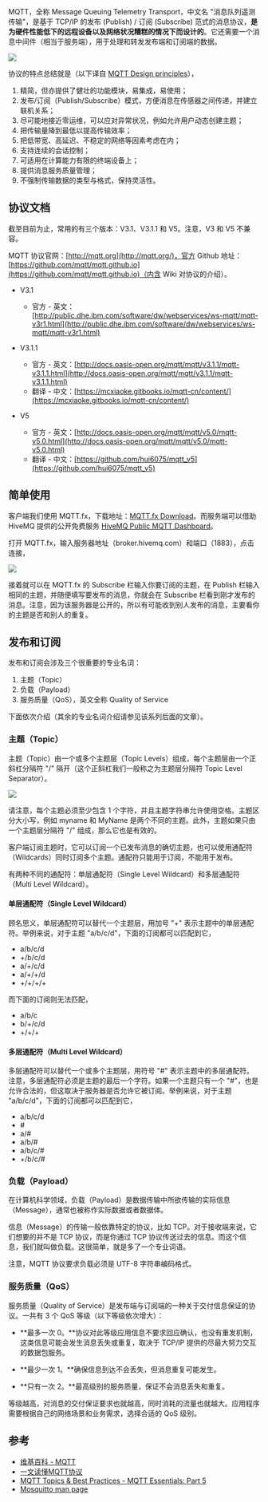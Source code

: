 MQTT，全称 Message Queuing Telemetry Transport，中文名 "消息队列遥测传输"，是基于 TCP/IP 的发布 (Publish) / 订阅 (Subscribe) 范式的消息协议，**是为硬件性能低下的远程设备以及网络状况糟糕的情况下而设计的**。它还需要一个消息中间件（相当于服务端），用于处理和转发发布端和订阅端的数据。

![](https://resource.ethsonliu.com/image/20200424_01.png)

协议的特点总结就是（以下译自 [MQTT Design principles](https://github.com/mqtt/mqtt.github.io/wiki/Design-Principles)），

1. 精简，但亦提供了健壮的功能模块，易集成，易使用；
2. 发布/订阅（Publish/Subscribe）模式，方便消息在传感器之间传递，并建立联机关系；
3. 尽可能地接近零运维，可以应对异常状况，例如允许用户动态创建主题；
4. 把传输量降到最低以提高传输效率；
5. 把低带宽、高延迟、不稳定的网络等因素考虑在内；
6. 支持连续的会话控制；
7. 可适用在计算能力有限的终端设备上；
8. 提供消息服务质量管理；
9. 不强制传输数据的类型与格式，保持灵活性。

## 协议文档

截至目前为止，常用的有三个版本：V3.1、V3.1.1 和 V5。注意，V3 和 V5 不兼容。

MQTT 协议官网：[http://mqtt.org](http://mqtt.org/)，官方 Github 地址：[https://github.com/mqtt/mqtt.github.io](https://github.com/mqtt/mqtt.github.io)（内含 Wiki 对协议的介绍）。

- V3.1
  - 官方 - 英文：[http://public.dhe.ibm.com/software/dw/webservices/ws-mqtt/mqtt-v3r1.html](http://public.dhe.ibm.com/software/dw/webservices/ws-mqtt/mqtt-v3r1.html)

- V3.1.1
  - 官方 - 英文：[http://docs.oasis-open.org/mqtt/mqtt/v3.1.1/mqtt-v3.1.1.html](http://docs.oasis-open.org/mqtt/mqtt/v3.1.1/mqtt-v3.1.1.html)
  - 翻译 - 中文：[https://mcxiaoke.gitbooks.io/mqtt-cn/content/](https://mcxiaoke.gitbooks.io/mqtt-cn/content/)

- V5
  - 官方 - 英文：[http://docs.oasis-open.org/mqtt/mqtt/v5.0/mqtt-v5.0.html](http://docs.oasis-open.org/mqtt/mqtt/v5.0/mqtt-v5.0.html)
  - 翻译 - 中文：[https://github.com/hui6075/mqtt_v5](https://github.com/hui6075/mqtt_v5)

## 简单使用

客户端我们使用 MQTT.fx，下载地址：[MQTT.fx Download](https://mqttfx.jensd.de/index.php/download)。而服务端可以借助 HiveMQ 提供的公开免费服务 [HiveMQ Public MQTT Dashboard](http://www.mqtt-dashboard.com/)。

打开 MQTT.fx，输入服务器地址（broker.hivemq.com）和端口（1883），点击连接，

![](https://resource.ethsonliu.com/image/20200424_02.png)

接着就可以在 MQTT.fx 的 Subscribe 栏输入你要订阅的主题，在 Publish 栏输入相同的主题，并随便填写要发布的消息，你就会在 Subscribe 栏看到刚才发布的消息。注意，因为该服务器是公开的，所以有可能收到别人发布的消息，主要看你的主题是否和别人的重复。

## 发布和订阅

发布和订阅会涉及三个很重要的专业名词：

1. 主题（Topic）
2. 负载（Payload）
3. 服务质量（QoS），英文全称 Quality of Service

下面依次介绍（其余的专业名词介绍请参见该系列后面的文章）。

### 主题（Topic）

主题（Topic）由一个或多个主题层（Topic Levels）组成，每个主题层由一个正斜杠分隔符 "/" 隔开（这个正斜杠我们一般称之为主题层分隔符 Topic Level Separator）。

![](https://resource.ethsonliu.com/image/20200424_03.png)

请注意，每个主题必须至少包含 1 个字符，并且主题字符串允许使用空格。主题区分大小写，例如 myname 和 MyName 是两个不同的主题。此外，主题如果只由一个主题层分隔符 "/" 组成，那么它也是有效的。

客户端订阅主题时，它可以订阅一个已发布消息的确切主题，也可以使用通配符（Wildcards）同时订阅多个主题。通配符只能用于订阅，不能用于发布。

有两种不同的通配符：单层通配符（Single Level Wildcard）和多层通配符（Multi Level Wildcard）。

#### 单层通配符（Single Level Wildcard）

顾名思义，单层通配符可以替代一个主题层，用加号 "+" 表示主题中的单层通配符。举例来说，对于主题 "a/b/c/d"，下面的订阅都可以匹配到它，

- a/b/c/d
- +/b/c/d
- a/+/c/d
- a/+/+/d
- +/+/+/+

而下面的订阅则无法匹配，

- a/b/c
- b/+/c/d
- +/+/+

#### 多层通配符（Multi Level Wildcard）

多层通配符可以替代一个或多个主题层，用符号 "#" 表示主题中的多层通配符。注意，多层通配符必须是主题的最后一个字符。如果一个主题只有一个 "#"，也是允许合法的，但这取决于服务器是否允许它被订阅。举例来说，对于主题 "a/b/c/d"，下面的订阅都可以匹配到它，

- a/b/c/d
- \#
- a/#
- a/b/#
- a/b/c/#
- +/b/c/#

### 负载（Payload）

在计算机科学领域，负载（Payload）是数据传输中所欲传输的实际信息（Message），通常也被称作实际数据或者数据体。

信息（Message）的传输一般依靠特定的协议，比如 TCP。对于接收端来说，它们想要的并不是 TCP 协议，而是你通过 TCP 协议传送过去的信息。而这个信息，我们就叫做负载。这很简单，就是多了一个专业词语。

注意，MQTT 协议要求负载必须是 UTF-8 字符串编码格式。

### 服务质量（QoS）

服务质量（Quality of Service）是发布端与订阅端的一种关于交付信息保证的协议。一共有 3 个 QoS 等级（以下等级依次增大）：

- **最多一次 0。**协议对此等级应用信息不要求回应确认，也没有重发机制，这类信息可能会发生消息丢失或重复，取决于 TCP/IP 提供的尽最大努力交互的数据包服务。

- **最少一次 1。**确保信息到达不会丢失，但消息重复可能发生。

- **只有一次 2。**最高级别的服务质量，保证不会消息丢失和重复。

等级越高，对消息的交付保证要求也就越高，同时消耗的流量也就越大。应用程序需要根据自己的网络场景和业务需求，选择合适的 QoS 级别。

## 参考

- [维基百科 - MQTT](https://zh.wikipedia.org/wiki/MQTT)
- [一文读懂MQTT协议](https://www.jianshu.com/p/5c42cb0ed1e9)
- [MQTT Topics & Best Practices - MQTT Essentials: Part 5](https://www.hivemq.com/blog/mqtt-essentials-part-5-mqtt-topics-best-practices/)
- [Mosquitto man page](https://mosquitto.org/man/mosquitto-8.html)
